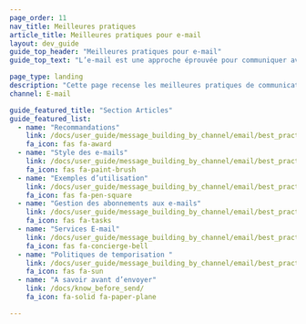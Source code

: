 ```yaml
---
page_order: 11
nav_title: Meilleures pratiques
article_title: Meilleures pratiques pour e-mail
layout: dev_guide
guide_top_header: "Meilleures pratiques pour e-mail"
guide_top_text: "L’e-mail est une approche éprouvée pour communiquer avec vos utilisateurs. L’e-mail est extrêmement adaptable et permet d‘atteindre les utilisateurs sur une variété de plates-formes (mobiles ou autres), avec du contenu HTML dynamique. Mais c’est une science et un art, et nous sommes là pour vous aider à vous perfectionner ! Utilisez les articles suivants pour optimiser vos communications e-mail."

page_type: landing
description: "Cette page recense les meilleures pratiques de communication e-mail. Vous trouverez ici des conseils, des scénarios d’utilisation et des meilleures pratiques pour perfectionner vos campagnes par e-mail."
channel: E-mail

guide_featured_title: "Section Articles"
guide_featured_list:
  - name: "Recommandations"
    link: /docs/user_guide/message_building_by_channel/email/best_practices/guidelines_and_tips/
    fa_icon: fas fa-award
  - name: "Style des e-mails"
    link: /docs/user_guide/message_building_by_channel/email/best_practices/email_styling/
    fa_icon: fas fa-paint-brush
  - name: "Exemples d’utilisation"
    link: /docs/user_guide/message_building_by_channel/email/best_practices/use_cases/
    fa_icon: fas fa-pen-square
  - name: "Gestion des abonnements aux e-mails"
    link: /docs/user_guide/message_building_by_channel/email/best_practices/managing_email_subscriptions/
    fa_icon: fas fa-tasks
  - name: "Services E-mail"
    link: /docs/user_guide/message_building_by_channel/email/best_practices/email_services/
    fa_icon: fas fa-concierge-bell
  - name: "Politiques de temporisation "
    link: /docs/user_guide/message_building_by_channel/email/best_practices/sunset_policies/
    fa_icon: fas fa-sun
  - name: "A savoir avant d’envoyer"
    link: /docs/know_before_send/
    fa_icon: fa-solid fa-paper-plane

---
```

